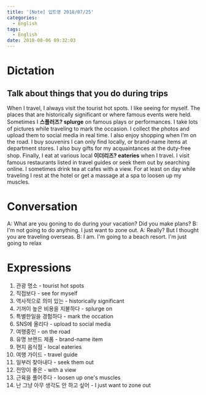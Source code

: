 ```yaml
---
title: '[Note] 입트영 2018/07/25'
categories:
  - English
tags:
  - English
date: 2018-08-06 09:32:03
---
```


# Dictation

## Talk about things that you do during trips

When I travel, I always visit the tourist hot spots. I like seeing for myself. The places that are historically significant or where famous events were held. Sometimes I **스플러즈? splurge** on famous plays or performances. I take lots of pictures while traveling to mark the occasion. I collect the photos and upload them to social media in real time. I also enjoy shopping when I’m on the road. I buy souvenirs I can only find locally, or brand-name items at department stores. I also buy gifts for my acquaintances at the duty-free shop. Finally, I eat at various local **이더리즈? eateries** when I travel. I visit famous restaurants listed in travel guides or seek them out by searching online. I sometimes drink tea at cafes with a view. For at least on day while traveling I rest at the hotel or get a massage at a spa to loosen up my muscles.

# Conversation

A: What are you goning to do during your vacation? Did you make plans?
B: I'm not going to do anything. I just want to zone out.
A: Really? But I thought you are traveling overseas. 
B: I am. I'm going to a beach resort. I'm just going to relax

# Expressions

1. 관광 명소 - tourist hot spots
2. 직접보다 - see for myself
3. 역사적으로 의미 있는 - historically significant
4. 기꺼이 높은 비용을 지불하다 - splurge on
5. 특별한일을 경험하다 - mark the occation
6. SNS에 올리다 - upload to social media
7. 여행중인 - on the road
8. 유명 브랜드 제품 - brand-name item
9. 현지 음식점 - local eateries
10. 여행 가이드 - travel guide
11. 일부러 찾아내다 - seek them out
12. 전망이 좋은 - with a view
13. 근육을 풀어주다 - loosen up one's muscles
14. 난 그냥 아무 생각도 안 하고 싶어 - I just want to zone out
